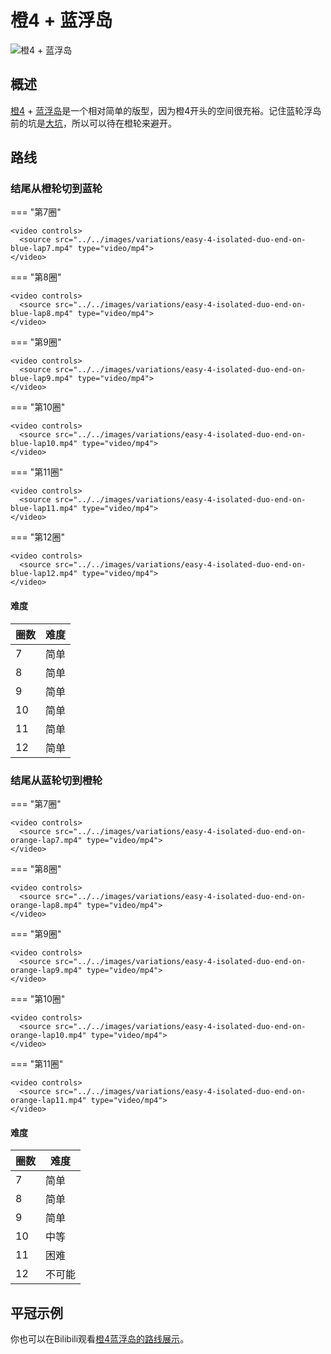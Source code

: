 # 橙4 + 蓝浮岛

![橙4 + 蓝浮岛](../images/variations/easy-4-isolated-duo.jpg)

## 概述

[橙4](../rolls/easy-4.zh.md#橙轮) + [蓝浮岛](../rolls/isolated-duo.zh.md#蓝轮)是一个相对简单的版型，因为橙4开头的空间很充裕。记住蓝轮浮岛前的坑是[大坑](../advanced/isolated-duo-god-jumps.zh.md)，所以可以待在橙轮来避开。

## 路线

### 结尾从橙轮切到蓝轮

=== "第7圈"

    <video controls>
      <source src="../../images/variations/easy-4-isolated-duo-end-on-blue-lap7.mp4" type="video/mp4">
    </video>

=== "第8圈"

    <video controls>
      <source src="../../images/variations/easy-4-isolated-duo-end-on-blue-lap8.mp4" type="video/mp4">
    </video>

=== "第9圈"

    <video controls>
      <source src="../../images/variations/easy-4-isolated-duo-end-on-blue-lap9.mp4" type="video/mp4">
    </video>

=== "第10圈"

    <video controls>
      <source src="../../images/variations/easy-4-isolated-duo-end-on-blue-lap10.mp4" type="video/mp4">
    </video>

=== "第11圈"

    <video controls>
      <source src="../../images/variations/easy-4-isolated-duo-end-on-blue-lap11.mp4" type="video/mp4">
    </video>

=== "第12圈"

    <video controls>
      <source src="../../images/variations/easy-4-isolated-duo-end-on-blue-lap12.mp4" type="video/mp4">
    </video>

#### 难度

| 圈数 | 难度 |
| ----- | ---------- |
| 7     | 简单       |
| 8     | 简单       |
| 9     | 简单       |
| 10    | 简单       |
| 11    | 简单       |
| 12    | 简单       |

### 结尾从蓝轮切到橙轮

=== "第7圈"

    <video controls>
      <source src="../../images/variations/easy-4-isolated-duo-end-on-orange-lap7.mp4" type="video/mp4">
    </video>

=== "第8圈"

    <video controls>
      <source src="../../images/variations/easy-4-isolated-duo-end-on-orange-lap8.mp4" type="video/mp4">
    </video>

=== "第9圈"

    <video controls>
      <source src="../../images/variations/easy-4-isolated-duo-end-on-orange-lap9.mp4" type="video/mp4">
    </video>

=== "第10圈"

    <video controls>
      <source src="../../images/variations/easy-4-isolated-duo-end-on-orange-lap10.mp4" type="video/mp4">
    </video>

=== "第11圈"

    <video controls>
      <source src="../../images/variations/easy-4-isolated-duo-end-on-orange-lap11.mp4" type="video/mp4">
    </video>

#### 难度

| 圈数 | 难度 |
| ----- | ---------- |
| 7     | 简单       |
| 8     | 简单       |
| 9     | 简单       |
| 10    | 中等       |
| 11    | 困难       |
| 12    | 不可能     |

## 平冠示例

你也可以在Bilibili观看[橙4蓝浮岛的路线展示](https://www.bilibili.com/video/BV1PB4y1i7fh?p=1)。
